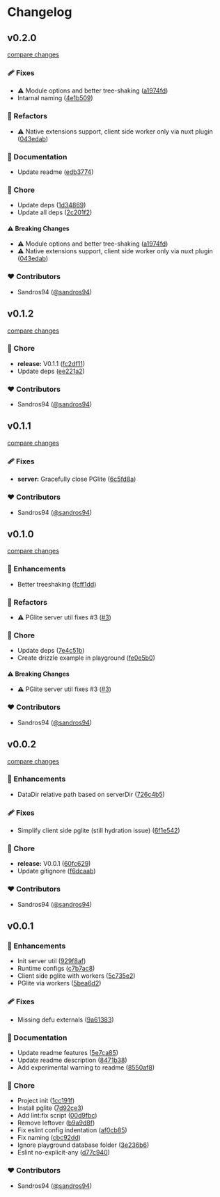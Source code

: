 # Changelog


## v0.2.0

[compare changes](https://github.com/sandros94/nuxt-pglite/compare/v0.1.2...v0.2.0)

### 🩹 Fixes

- ⚠️  Module options and better tree-shaking ([a1974fd](https://github.com/sandros94/nuxt-pglite/commit/a1974fd))
- Intarnal naming ([4e1b509](https://github.com/sandros94/nuxt-pglite/commit/4e1b509))

### 💅 Refactors

- ⚠️  Native extensions support, client side worker only via nuxt plugin ([043edab](https://github.com/sandros94/nuxt-pglite/commit/043edab))

### 📖 Documentation

- Update readme ([edb3774](https://github.com/sandros94/nuxt-pglite/commit/edb3774))

### 🏡 Chore

- Update deps ([1d34869](https://github.com/sandros94/nuxt-pglite/commit/1d34869))
- Update all deps ([2c201f2](https://github.com/sandros94/nuxt-pglite/commit/2c201f2))

#### ⚠️ Breaking Changes

- ⚠️  Module options and better tree-shaking ([a1974fd](https://github.com/sandros94/nuxt-pglite/commit/a1974fd))
- ⚠️  Native extensions support, client side worker only via nuxt plugin ([043edab](https://github.com/sandros94/nuxt-pglite/commit/043edab))

### ❤️ Contributors

- Sandros94 ([@sandros94](http://github.com/sandros94))

## v0.1.2

[compare changes](https://github.com/sandros94/nuxt-pglite/compare/v0.1.1...v0.1.2)

### 🏡 Chore

- **release:** V0.1.1 ([fc2df11](https://github.com/sandros94/nuxt-pglite/commit/fc2df11))
- Update deps ([ee221a2](https://github.com/sandros94/nuxt-pglite/commit/ee221a2))

### ❤️ Contributors

- Sandros94 ([@sandros94](http://github.com/sandros94))

## v0.1.1

[compare changes](https://github.com/sandros94/nuxt-pglite/compare/v0.1.0...v0.1.1)

### 🩹 Fixes

- **server:** Gracefully close PGlite ([6c5fd8a](https://github.com/sandros94/nuxt-pglite/commit/6c5fd8a))

### ❤️ Contributors

- Sandros94 ([@sandros94](http://github.com/sandros94))

## v0.1.0

[compare changes](https://github.com/sandros94/nuxt-pglite/compare/v0.0.2...v0.1.0)

### 🚀 Enhancements

- Better treeshaking ([fcff1dd](https://github.com/sandros94/nuxt-pglite/commit/fcff1dd))

### 💅 Refactors

- ⚠️  PGlite server util fixes #3 ([#3](https://github.com/sandros94/nuxt-pglite/issues/3))

### 🏡 Chore

- Update deps ([7e4c51b](https://github.com/sandros94/nuxt-pglite/commit/7e4c51b))
- Create drizzle example in playground ([fe0e5b0](https://github.com/sandros94/nuxt-pglite/commit/fe0e5b0))

#### ⚠️ Breaking Changes

- ⚠️  PGlite server util fixes #3 ([#3](https://github.com/sandros94/nuxt-pglite/issues/3))

### ❤️ Contributors

- Sandros94 ([@sandros94](http://github.com/sandros94))

## v0.0.2

[compare changes](https://github.com/sandros94/nuxt-pglite/compare/v0.0.1...v0.0.2)

### 🚀 Enhancements

- DataDir relative path based on serverDir ([726c4b5](https://github.com/sandros94/nuxt-pglite/commit/726c4b5))

### 🩹 Fixes

- Simplify client side pglite (still hydration issue) ([6f1e542](https://github.com/sandros94/nuxt-pglite/commit/6f1e542))

### 🏡 Chore

- **release:** V0.0.1 ([60fc629](https://github.com/sandros94/nuxt-pglite/commit/60fc629))
- Update gitignore ([f6dcaab](https://github.com/sandros94/nuxt-pglite/commit/f6dcaab))

### ❤️ Contributors

- Sandros94 ([@sandros94](http://github.com/sandros94))

## v0.0.1


### 🚀 Enhancements

- Init server util ([929f8af](https://github.com/sandros94/nuxt-pglite/commit/929f8af))
- Runtime configs ([c7b7ac8](https://github.com/sandros94/nuxt-pglite/commit/c7b7ac8))
- Client side pglite with workers ([5c735e2](https://github.com/sandros94/nuxt-pglite/commit/5c735e2))
- PGlite via workers ([5bea6d2](https://github.com/sandros94/nuxt-pglite/commit/5bea6d2))

### 🩹 Fixes

- Missing defu externals ([9a61383](https://github.com/sandros94/nuxt-pglite/commit/9a61383))

### 📖 Documentation

- Update readme features ([5e7ca85](https://github.com/sandros94/nuxt-pglite/commit/5e7ca85))
- Update readme description ([8471b38](https://github.com/sandros94/nuxt-pglite/commit/8471b38))
- Add experimental warning to readme ([8550af8](https://github.com/sandros94/nuxt-pglite/commit/8550af8))

### 🏡 Chore

- Project init ([1cc191f](https://github.com/sandros94/nuxt-pglite/commit/1cc191f))
- Install pglite ([7d92ce3](https://github.com/sandros94/nuxt-pglite/commit/7d92ce3))
- Add lint:fix script ([00d9fbc](https://github.com/sandros94/nuxt-pglite/commit/00d9fbc))
- Remove leftover ([b9a9d8f](https://github.com/sandros94/nuxt-pglite/commit/b9a9d8f))
- Fix eslint config indentation ([af0cb85](https://github.com/sandros94/nuxt-pglite/commit/af0cb85))
- Fix naming ([cbc92dd](https://github.com/sandros94/nuxt-pglite/commit/cbc92dd))
- Ignore playground database folder ([3e236b6](https://github.com/sandros94/nuxt-pglite/commit/3e236b6))
- Eslint no-explicit-any ([d77c940](https://github.com/sandros94/nuxt-pglite/commit/d77c940))

### ❤️ Contributors

- Sandros94 ([@sandros94](http://github.com/sandros94))

